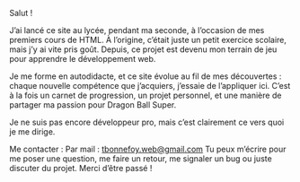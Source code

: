 Salut !

J’ai lancé ce site au lycée, pendant ma seconde, à l’occasion de mes premiers cours de HTML. À l’origine, c’était juste un petit exercice scolaire, mais j’y ai vite pris goût. Depuis, ce projet est devenu mon terrain de jeu pour apprendre le développement web.

Je me forme en autodidacte, et ce site évolue au fil de mes découvertes : chaque nouvelle compétence que j’acquiers, j’essaie de l’appliquer ici. C’est à la fois un carnet de progression, un projet personnel, et une manière de partager ma passion pour Dragon Ball Super.

Je ne suis pas encore développeur pro, mais c’est clairement ce vers quoi je me dirige.

Me contacter :
Par mail : tbonnefoy.web@gmail.com
Tu peux m’écrire pour me poser une question, me faire un retour, me signaler un bug ou juste discuter du projet. Merci d’être passé !
